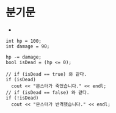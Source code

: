 # 분기문
-

```Assembly
int hp = 100;
int damage = 90;

hp -= damage;
bool isDead = (hp <= 0);
```
```Assembly
// if (isDead == true) 와 같다.
if (isDead)
  cout << "몬스터가 죽었습니다." << endl;
// if (isDead == false) 와 같다.
if (!isDead)
  cout << "몬스터가 반격했습니다." << endl;

```
